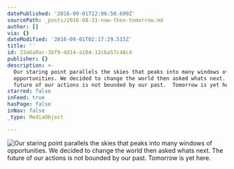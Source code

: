 ```yaml
---
datePublished: '2016-09-01T12:06:50.699Z'
sourcePath: _posts/2016-08-31-now-then-tomorrow.md
author: []
via: {}
dateModified: '2016-09-01T02:17:29.515Z'
title: ''
id: 23a6a0ac-3bf9-4d14-a104-12cba57c48c4
publisher: {}
description: >-
  Our staring point parallels the skies that peaks into many windows of
  opportunities. We decided to change the world then asked whats next. The
  future of our actions is not bounded by our past.  Tomorrow is yet here. 
starred: false
inFeed: true
hasPage: false
inNav: false
_type: MediaObject

---
```

![Our staring point parallels the skies that peaks into many windows of opportunities. We decided to change the world then asked whats next. The future of our actions is not bounded by our past.  Tomorrow is yet here. ](https://imgflo.herokuapp.com/graph/2b2431f8e7ba7b0/ae38cc4883000bfb78ae63b06c69908e/croprotate.jpg?cropheight=2405&cropwidth=2420&degrees=0&input=https%3A%2F%2Fthe-grid-user-content.s3-us-west-2.amazonaws.com%2F9b9ed198-db8b-4c2a-be2e-c617cfd7afde.jpg&x=32&y=39)